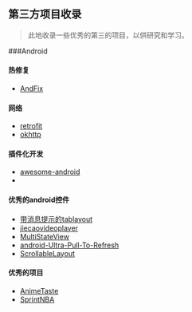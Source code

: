 ## 第三方项目收录

> 此地收录一些优秀的第三的项目，以供研究和学习。

###Android

#### 热修复
- [AndFix](https://github.com/alibaba/AndFix.git)


#### 网络
- [retrofit](https://github.com/yieryi/retrofit.git)
- [okhttp](https://github.com/square/okhttp.git)

#### 插件化开发
- [awesome-android](https://github.com/yieryi/awesome-android)
- 

#### 优秀的android控件
- [带消息提示的tablayout](https://github.com/yieryi/FlycoTabLayout)
- [jiecaovideoplayer](https://github.com/yieryi/JieCaoVideoPlayer.git)
- [MultiStateView](https://github.com/yieryi/MultiStateView.git)
- [android-Ultra-Pull-To-Refresh](https://github.com/yieryi/android-Ultra-Pull-To-Refresh.git)
- [ScrollableLayout](https://github.com/yieryi/ScrollableLayout.git)

#### 优秀的项目
- [AnimeTaste](https://github.com/yieryi/AnimeTaste.git)
- [SprintNBA](https://github.com/yieryi/SprintNBA)

